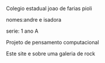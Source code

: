 Colegio estadual joao de farias pioli

nomes:andre e isadora

serie: 1 ano A

Projeto de pensamento computacional

Este site e sobre uma galeria de rock
